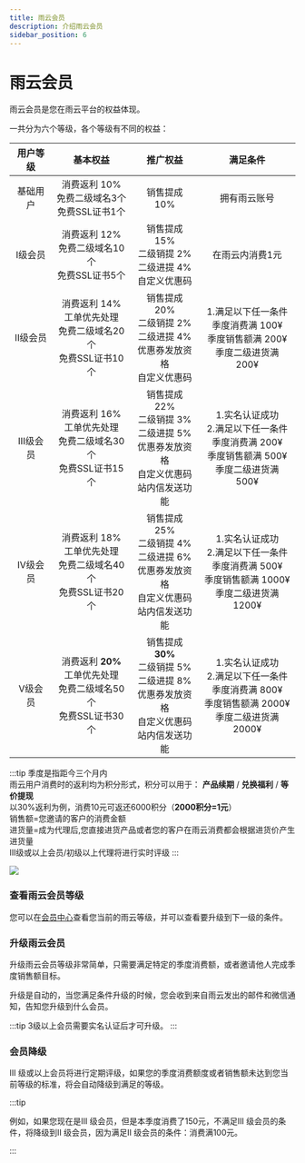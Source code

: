 ```yaml
---
title: 雨云会员
description: 介绍雨云会员
sidebar_position: 6
---
```

# 雨云会员

雨云会员是您在雨云平台的权益体现。

一共分为六个等级，各个等级有不同的权益：

| 用户等级 |                           基本权益                           |                                    推广权益                                     |                                     满足条件                                     |
|:----:|:--------------------------------------------------------:|:---------------------------------------------------------------------------:|:----------------------------------------------------------------------------:|
| 基础用户 |          消费返利 10% <br/> 免费二级域名3个<br/> 免费SSL证书1个          |                                  销售提成 10%                                   |                                    拥有雨云账号                                    |
| Ⅰ级会员 |         消费返利 12% <br/> 免费二级域名10个<br/> 免费SSL证书5个          |               销售提成 15%<br/> 二级销提 2%<br/> 二级进提 4% <br/>自定义优惠码                |                                   在雨云内消费1元                                   |
| Ⅱ级会员 |   消费返利 14% <br/> 工单优先处理<br/> 免费二级域名20个<br/> 免费SSL证书10个   |         销售提成 20%<br/> 二级销提 2%<br/> 二级进提 4%<br/> 优惠券发放资格<br/>自定义优惠码          |         1.满足以下任一条件<br/>季度消费满 100¥ <br/>季度销售额满 200¥ <br/>季度二级进货满 200¥         |
| Ⅲ级会员 |   消费返利 16% <br/> 工单优先处理<br/> 免费二级域名30个<br/> 免费SSL证书15个   |   销售提成 22%<br/> 二级销提 3%<br/> 二级进提 5%<br/> 优惠券发放资格<br/>自定义优惠码<br/> 站内信发送功能   |  1.实名认证成功 <br/>2.满足以下任一条件<br/>季度消费满 200¥ <br/>季度销售额满 500¥ <br/>季度二级进货满 500¥  |
| Ⅳ级会员 |   消费返利 18% <br/> 工单优先处理<br/> 免费二级域名40个<br/> 免费SSL证书20个   |   销售提成 25%<br/> 二级销提 4%<br/> 二级进提 6%<br/> 优惠券发放资格<br/>自定义优惠码<br/> 站内信发送功能   | 1.实名认证成功 <br/>2.满足以下任一条件<br/>季度消费满 500¥ <br/>季度销售额满 1000¥ <br/>季度二级进货满 1200¥ |
| Ⅴ级会员 | 消费返利 **20%** <br/> 工单优先处理<br/> 免费二级域名50个<br/> 免费SSL证书30个 | 销售提成 **30%**<br/> 二级销提 5%<br/> 二级进提 8%<br/> 优惠券发放资格<br/>自定义优惠码<br/> 站内信发送功能 | 1.实名认证成功 <br/>2.满足以下任一条件<br/>季度消费满 800¥ <br/>季度销售额满 2000¥ <br/>季度二级进货满 2000¥ |

:::tip
季度是指距今三个月内<br/>
雨云用户消费时的返利均为积分形式，积分可以用于： **产品续期** / **兑换福利** / **等价提现**<br/>
以30%返利为例，消费10元可返还6000积分（**2000积分=1元**）<br/>
销售额=您邀请的客户的消费金额<br/>
进货量=成为代理后,您直接进货产品或者您的客户在雨云消费都会根据进货价产生进货量<br/>
Ⅲ级或以上会员/初级以上代理将进行实时评级
:::

![](https://forum.rainyun.com/uploads/default/original/2X/2/224b6e0ef3b1b98ba6b23b5515af65df665c6c52.jpeg)



### 查看雨云会员等级

您可以在[会员中心]查看您当前的雨云等级，并可以查看要升级到下一级的条件。

### 升级雨云会员

升级雨云会员等级非常简单，只需要满足特定的季度消费额，或者邀请他人完成季度销售额目标。

升级是自动的，当您满足条件升级的时候，您会收到来自雨云发出的邮件和微信通知，告知您升级到什么会员。

:::tip
3级以上会员需要实名认证后才可升级。
:::

### 会员降级

Ⅲ 级或以上会员将进行定期评级，如果您的季度消费额度或者销售额未达到您当前等级的标准，将会自动降级到满足的等级。

:::tip

例如，如果您现在是III 级会员，但是本季度消费了150元，不满足III 级会员的条件，将降级到II 级会员，因为满足II 级会员的条件：消费满100元。

:::

[会员中心]: https://app.rainyun.com/vip
